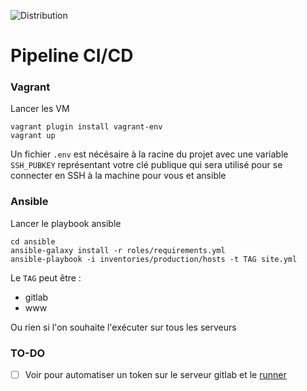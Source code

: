![Distribution](https://img.shields.io/badge/Distribution-debian%20bullseye-red)
# Pipeline CI/CD

### Vagrant

Lancer les VM
```
vagrant plugin install vagrant-env
vagrant up
```

Un fichier `.env` est nécésaire à la racine du projet avec une variable `SSH_PUBKEY` représentant votre clé publique qui sera utilisé pour se connecter en SSH à la machine pour vous et ansible

### Ansible

Lancer le playbook ansible
```
cd ansible
ansible-galaxy install -r roles/requirements.yml
ansible-playbook -i inventories/production/hosts -t TAG site.yml
```

Le `TAG` peut être :
- gitlab
- www

Ou rien si l'on souhaite l'exécuter sur tous les serveurs

### TO-DO

- [ ] Voir pour automatiser un token sur le serveur gitlab et le [runner](https://docs.gitlab.com/16.7/ee/api/users.html#create-a-runner-linked-to-a-user)
